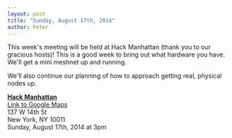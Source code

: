 ```yaml
---
layout: post
title: "Sunday, August 17th, 2014"
author: Peter
---
```


This week's meeting will be held at Hack Manhattan (thank you to our gracious hosts)!
This is a good week to bring out what hardware you have. We'll get a mini meshnet up
and running.

We'll also continue our planning of how to approach getting real, physical nodes up.

__[Hack Manhattan](https://hackmanhattan.com/)__<br>
[Link to Google Maps](https://www.google.com/maps/place/Hack+Manhattan/@40.738271,-73.998402,17z/data=!3m1!4b1!4m2!3m1!1s0x0:0xd75f51086ead2d98)<br>
137 W 14th St<br>
New York, NY 10011<br>
Sunday, August 17th, 2014 at 3pm
